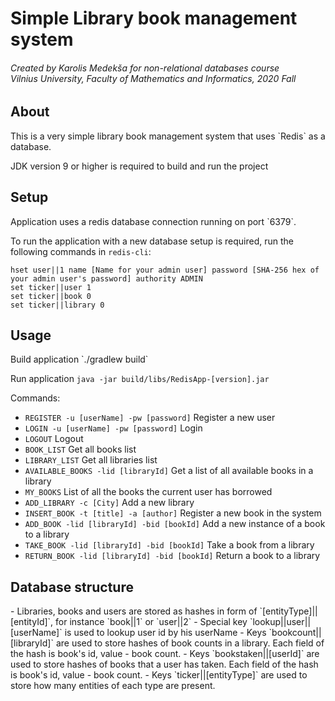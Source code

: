 <h1>Simple Library book management system</h1>
<h6>
Created by Karolis Medekša for non-relational databases course<br/>
Vilnius University, Faculty of Mathematics and Informatics, 2020 Fall
</h6>

<h2>About</h2>
This is a very simple library book management system that uses `Redis` as a database.

JDK version 9 or higher is required to build and run the project

<h2>Setup</h2>
Application uses a redis database connection running on port `6379`.

To run the application with a new database setup is required, 
run the following commands in `redis-cli`:

```
hset user||1 name [Name for your admin user] password [SHA-256 hex of your admin user's password] authority ADMIN
set ticker||user 1
set ticker||book 0
set ticker||library 0
```

<h2>Usage</h2>
Build application `./gradlew build`

Run application `java -jar build/libs/RedisApp-[version].jar`

Commands:
- `REGISTER -u [userName] -pw [password]` Register a new user
- `LOGIN -u [userName] -pw [password]` Login
- `LOGOUT` Logout
- `BOOK_LIST` Get all books list
- `LIBRARY_LIST` Get all libraries list
- `AVAILABLE_BOOKS -lid [libraryId]` Get a list of all available books in a library
- `MY_BOOKS` List of all the books the current user has borrowed
- `ADD_LIBRARY -c [City]` Add a new library
- `INSERT_BOOK -t [title] -a [author]` Register a new book in the system
- `ADD_BOOK -lid [libraryId] -bid [bookId]` Add a new instance of a book to a library
- `TAKE_BOOK -lid [libraryId] -bid [bookId]` Take a book from a library
- `RETURN_BOOK -lid [libraryId] -bid [bookId]` Return a book to a library

<h2>Database structure</h2>
- Libraries, books and users are stored as hashes in form of `[entityType]||[entityId]`, 
for instance `book||1` or `user||2`
- Special key `lookup||user||[userName]` is used to lookup user id by his userName
- Keys `bookcount||[libraryId]` are used to store hashes of book counts in a library. 
Each field of the hash is book's id, value - book count.
- Keys `bookstaken||[userId]` are used to store hashes of books that a user has taken.
 Each field of the hash is book's id, value - book count.
- Keys `ticker||[entityType]` are used to store how many entities of each type are present.
